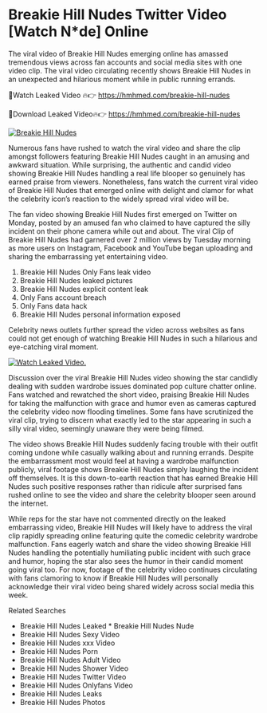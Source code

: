 ﻿# Breakie Hill Nudes Twitter Video [Watch N*de] Online

The viral video of ﻿Breakie Hill Nudes emerging online has amassed tremendous views across fan accounts and social media sites with one video clip. The viral video circulating recently shows ﻿Breakie Hill Nudes in an unexpected and hilarious moment while in public running errands. 

🔴Watch Leaked Video 🔥👉  https://hmhmed.com/breakie-hill-nudes 

🔴Download Leaked Video🔥👉  https://hmhmed.com/breakie-hill-nudes 

[![Breakie Hill Nudes](https://i.imgur.com/dJHk4Zq.gif)](https://hmhmed.com/breakie-hill-nudes)

Numerous fans have rushed to watch the viral video and share the clip amongst followers featuring ﻿Breakie Hill Nudes caught in an amusing and awkward situation. While surprising, the authentic and candid video showing ﻿Breakie Hill Nudes handling a real life blooper so genuinely has earned praise from viewers. Nonetheless, fans watch the current viral video of ﻿Breakie Hill Nudes that emerged online with delight and clamor for what the celebrity icon’s reaction to the widely spread viral video will be.

The fan video showing ﻿Breakie Hill Nudes first emerged on Twitter on Monday, posted by an amused fan who claimed to have captured the silly incident on their phone camera while out and about. The viral Clip of ﻿Breakie Hill Nudes had garnered over 2 million views by Tuesday morning as more users on Instagram, Facebook and YouTube began uploading and sharing the embarrassing yet entertaining video. 

1. ﻿Breakie Hill Nudes Only Fans leak video
2. ﻿Breakie Hill Nudes leaked pictures
3. ﻿Breakie Hill Nudes explicit content leak
4. Only Fans account breach
5. Only Fans data hack
6. ﻿Breakie Hill Nudes personal information exposed

Celebrity news outlets further spread the video across websites as fans could not get enough of watching ﻿Breakie Hill Nudes in such a hilarious and eye-catching viral moment. 

[![Watch Leaked Video.](https://miro.medium.com/v2/resize:fit:828/format:webp/1*cilzJN44JGOrTw9NJCrNHA.gif "Watch Leaked Video")](https://hmhmed.com/breakie-hill-nudes)

Discussion over the viral ﻿Breakie Hill Nudes video showing the star candidly dealing with sudden wardrobe issues dominated pop culture chatter online. Fans watched and rewatched the short video, praising ﻿Breakie Hill Nudes for taking the malfunction with grace and humor even as cameras captured the celebrity video now flooding timelines. Some fans have scrutinized the viral clip, trying to discern what exactly led to the star appearing in such a silly viral video, seemingly unaware they were being filmed.

The video shows ﻿Breakie Hill Nudes suddenly facing trouble with their outfit coming undone while casually walking about and running errands. Despite the embarrassment most would feel at having a wardrobe malfunction publicly, viral footage shows ﻿Breakie Hill Nudes simply laughing the incident off themselves. It is this down-to-earth reaction that has earned ﻿Breakie Hill Nudes such positive responses rather than ridicule after surprised fans rushed online to see the video and share the celebrity blooper seen around the internet.  

While reps for the star have not commented directly on the leaked embarrassing video, ﻿Breakie Hill Nudes will likely have to address the viral clip rapidly spreading online featuring quite the comedic celebrity wardrobe malfunction. Fans eagerly watch and share the video showing ﻿Breakie Hill Nudes handling the potentially humiliating public incident with such grace and humor, hoping the star also sees the humor in their candid moment going viral too. For now, footage of the celebrity video continues circulating with fans clamoring to know if ﻿Breakie Hill Nudes will personally acknowledge their viral video being shared widely across social media this week.

Related Searches
* ﻿Breakie Hill Nudes Leaked
﻿* Breakie Hill Nudes Nude
* ﻿Breakie Hill Nudes Sexy Video
* ﻿Breakie Hill Nudes xxx Video
* ﻿Breakie Hill Nudes Porn
* ﻿Breakie Hill Nudes Adult Video
* ﻿Breakie Hill Nudes Shower Video
* ﻿Breakie Hill Nudes Twitter Video
* ﻿Breakie Hill Nudes Onlyfans Video
* ﻿Breakie Hill Nudes Leaks
* ﻿Breakie Hill Nudes Photos